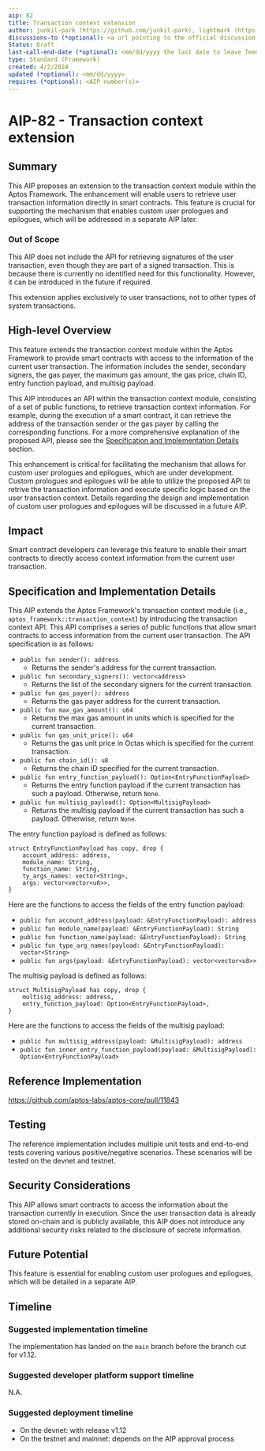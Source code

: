 ```yaml
---
aip: 82
title: Transaction context extension
author: junkil-park (https://github.com/junkil-park), lightmark (https://github.com/lightmark), movekevin (https://github.com/movekevin)
discussions-to (*optional): <a url pointing to the official discussion thread>
Status: Draft
last-call-end-date (*optional): <mm/dd/yyyy the last date to leave feedbacks and reviews>
type: Standard (Framework)
created: 4/2/2024
updated (*optional): <mm/dd/yyyy>
requires (*optional): <AIP number(s)>
---
```


# AIP-82 - Transaction context extension

## Summary

This AIP proposes an extension to the transaction context module within the Aptos Framework. The enhancement will enable users to retrieve user transaction information directly in smart contracts. This feature is crucial for supporting the mechanism that enables custom user prologues and epilogues, which will be addressed in a separate AIP later.

### Out of Scope

This AIP does not include the API for retrieving signatures of the user transaction, even though they are part of a signed transaction. This is because there is currently no identified need for this functionality. However, it can be introduced in the future if required.

This extension applies exclusively to user transactions, not to other types of system transactions.

## High-level Overview

This feature extends the transaction context module within the Aptos Framework to provide smart contracts with access to the information of the current user transaction. The information includes the sender, secondary signers, the gas payer, the maximum gas amount, the gas price, chain ID, entry function payload, and multisig payload.

This AIP introduces an API within the transaction context module, consisting of a set of public functions, to retrieve transaction context information. For example, during the execution of a smart contract, it can retrieve the address of the transaction sender or the gas payer by calling the corresponding functions. For a more comprehensive explanation of the proposed API, please see the [Specification and Implementation Details](#specification-and-implementation-details) section.

This enhancement is critical for facilitating the mechanism that allows for custom user prologues and epilogues, which are under development. Custom prologues and epilogues will be able to utilize the proposed API to retrive the transaction information and execute specific logic based on the user transaction context. Details regarding the design and implementation of custom user prologues and epilogues will be discussed in a future AIP.

## Impact
Smart contract developers can leverage this feature to enable their smart contracts to directly access context information from the current user transaction.

## Specification and Implementation Details

This AIP extends the Aptos Framework's transaction context module (i.e., `aptos_framework::transaction_context`) by introducing the transaction context API. This API comprises a series of public functions that allow smart contracts to access information from the current user transaction. The API specification is as follows:
* `public fun sender(): address`
  * Returns the sender's address for the current transaction.
* `public fun secondary_signers(): vector<address>`
  * Returns the list of the secondary signers for the current transaction.
* `public fun gas_payer(): address`
  * Returns the gas payer address for the current transaction.
* `public fun max_gas_amount(): u64`
  * Returns the max gas amount in units which is specified for the current transaction.
* `public fun gas_unit_price(): u64`
  * Returns the gas unit price in Octas which is specified for the current transaction.
* `public fun chain_id(): u8`
  * Returns the chain ID specified for the current transaction.
* `public fun entry_function_payload(): Option<EntryFunctionPayload>`
  * Returns the entry function payload if the current transaction has such a payload. Otherwise, return `None`.
* `public fun multisig_payload(): Option<MultisigPayload>`
  * Returns the multisig payload if the current transaction has such a payload. Otherwise, return `None`.

The entry function payload is defined as follows:
```
struct EntryFunctionPayload has copy, drop {
    account_address: address,
    module_name: String,
    function_name: String,
    ty_args_names: vector<String>,
    args: vector<vector<u8>>,
}
```
Here are the functions to access the fields of the entry function payload:
* `public fun account_address(payload: &EntryFunctionPayload): address`
* `public fun module_name(payload: &EntryFunctionPayload): String`
* `public fun function_name(payload: &EntryFunctionPayload): String`
* `public fun type_arg_names(payload: &EntryFunctionPayload): vector<String>`
* `public fun args(payload: &EntryFunctionPayload): vector<vector<u8>>`

The multisig payload is defined as follows:
```
struct MultisigPayload has copy, drop {
    multisig_address: address,
    entry_function_payload: Option<EntryFunctionPayload>,
}
```
Here are the functions to access the fields of the multisig payload:
* `public fun multisig_address(payload: &MultisigPayload): address`
* `public fun inner_entry_function_payload(payload: &MultisigPayload): Option<EntryFunctionPayload>`

## Reference Implementation
https://github.com/aptos-labs/aptos-core/pull/11843

## Testing

The reference implementation includes multiple unit tests and end-to-end tests covering various positive/negative scenarios. These scenarios will be tested on the devnet and testnet.

## Security Considerations

This AIP allows smart contracts to access the information about the transaction currently in execution. Since the user transaction data is already stored on-chain and is publicly available, this AIP does not introduce any additional security risks related to the disclosure of secrete information.

## Future Potential

This feature is essential for enabling custom user prologues and epilogues, which will be detailed in a separate AIP.

## Timeline

### Suggested implementation timeline

The implementation has landed on the `main` branch before the branch cut for v1.12.

### Suggested developer platform support timeline

N.A.

### Suggested deployment timeline

* On the devnet: with release v1.12
* On the testnet and mainnet: depends on the AIP approval process

<!-- Auto-update: 2025-10-11T10:12:37.170964 -->
